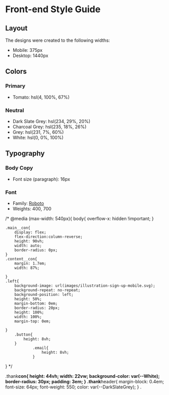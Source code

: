# Front-end Style Guide

## Layout

The designs were created to the following widths:

- Mobile: 375px
- Desktop: 1440px

## Colors

### Primary

- Tomato: hsl(4, 100%, 67%)

### Neutral

- Dark Slate Grey: hsl(234, 29%, 20%)
- Charcoal Grey: hsl(235, 18%, 26%)
- Grey: hsl(231, 7%, 60%)
- White: hsl(0, 0%, 100%)

## Typography

### Body Copy

- Font size (paragraph): 16px

### Font

- Family: [Roboto](https://fonts.google.com/specimen/Roboto)
- Weights: 400, 700

/\* @media (max-width: 540px){
body{
overflow-x: hidden !important;
}

    .main__con{
        display: flex;
        flex-direction:column-reverse;
        height: 90vh;
        width: auto;
        border-radius: 0px;
    }
    .content__con{
        margin: 1.7em;
        width: 87%;

    }
    .left{
        background-image: url(images/illustration-sign-up-mobile.svg);
        background-repeat: no-repeat;
        background-position: left;
        height: 50%;
        margin-bottom: 0em;
        border-radius: 20px;
        height: 100%;
        width: 100%;
        margin-top: 0em;

    }
        .button{
            height: 8vh;
        }
                .email{
                    height: 8vh;
                }

} \*/

.thank**con{
height: 44vh;
width: 22vw;
background-color: var(--White);
border-radius: 30px;
padding: 3em;
}
.thank**header{
margin-block: 0.4em;
font-size: 64px;
font-weight: 550;
color: var(--DarkSlateGrey);
}
.

